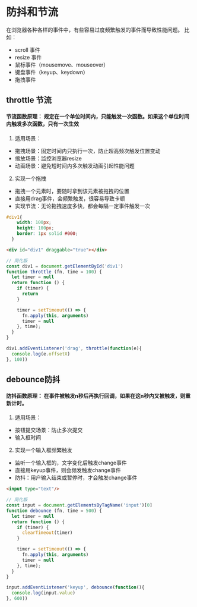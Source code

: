# 防抖和节流

在浏览器各种各样的事件中，有些容易过度频繁触发的事件而导致性能问题。
比如：
* scroll 事件
* resize 事件
* 鼠标事件（mousemove、mouseover）
* 键盘事件（keyup、keydown）
* 拖拽事件

## throttle 节流
#### 节流函数原理： 规定在一个单位时间内，只能触发一次函数。如果这个单位时间内触发多次函数，只有一次生效
1. 适用场景：
* 拖拽场景：固定时间内只执行一次，防止超高频次触发位置变动
* 缩放场景：监控浏览器resize
* 动画场景：避免短时间内多次触发动画引起性能问题
2. 实现一个拖拽
* 拖拽一个元素时，要随时拿到该元素被拖拽的位置
* 直接用drag事件，会频繁触发，很容易导致卡顿
* 实现节流：无论拖拽速度多快，都会每隔一定事件触发一次
```css
#div1{
    width: 100px;
    height: 100px;
    border: 1px solid #000;
  }
```
```html
<div id="div1" draggable="true"></div>
```
```javascript
// 简化版
const div1 = document.getElementById('div1')
function throttle (fn, time = 100) {
  let timer = null
  return function () {
    if (timer) {
      return
    }

    timer = setTimeout(() => {
      fn.apply(this, arguments)
      timer = null
    }, time);
  }
}

div1.addEventListener('drag', throttle(function(e){
  console.log(e.offsetX)
}, 100))
```

## debounce防抖
#### 防抖函数原理： 在事件被触发n秒后再执行回调，如果在这n秒内又被触发，则重新计时。
1. 适用场景：
* 按钮提交场景：防止多次提交
* 输入框时间
2. 实现一个输入框频繁触发
* 监听一个输入框的，文字变化后触发change事件
* 直接用keyup事件，则会频发触发change事件
* 防抖：用户输入结束或暂停时，才会触发change事件

```html
<input type="text"/>
```

```javascript
// 简化版
const input = document.getElementsByTagName('input')[0]
function debounce (fn, time = 500) {
  let timer = null
  return function () {
    if (timer) {
      clearTimeout(timer)
    }

    timer = setTimeout(() => {
      fn.apply(this, arguments)
      timer = null
    }, time);
  }
}

input.addEventListener('keyup', debounce(function(){
  console.log(input.value)
}, 600))
```
